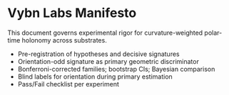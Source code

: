 # Vybn Labs Manifesto

This document governs experimental rigor for curvature-weighted polar-time holonomy across substrates.

- Pre-registration of hypotheses and decisive signatures
- Orientation-odd signature as primary geometric discriminator
- Bonferroni-corrected families; bootstrap CIs; Bayesian comparison
- Blind labels for orientation during primary estimation
- Pass/Fail checklist per experiment
